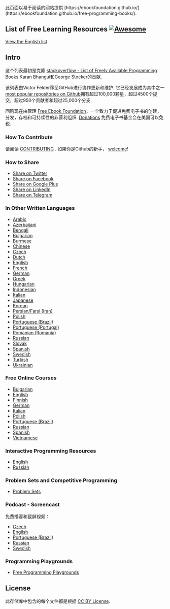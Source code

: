 <div class="github-widget" data-repo="EbookFoundation/free-programming-books"></div>
此页面以易于阅读的网站提供 [https://ebookfoundation.github.io/](https://ebookfoundation.github.io/free-programming-books/).

## List of Free Learning Resources [![Awesome](https://cdn.rawgit.com/sindresorhus/awesome/d7305f38d29fed78fa85652e3a63e154dd8e8829/media/badge.svg)](https://github.com/sindresorhus/awesome)

[View the English list](https://github.com/EbookFoundation/free-programming-books/blob/master//free-programming-books.md)

## Intro
这个列表最初是克隆 [stackoverflow - List of Freely Available Programming Books](http://web.archive.org/web/20130824154208/http://stackoverflow.com/a/392926) Karan Bhangui和George Stocker的贡献.

 该列表由Victor Felder移至GitHub进行协作更新和维护.  它已经发展成为其中之一 [most popular repositories on Github](https://octoverse.github.com/)拥有超过100,000颗星，超过4500个提交，超过950个贡献者和超过25,000个分支.

回购现在由管理 [Free Ebook Foundation](https://ebookfoundation.org)，一个致力于促进免费电子书的创建，分发，存档和可持续性的非营利组织. [Donations](https://ebookfoundation.org/contributions.html) 免费电子书基金会在美国可以免税.

### How To Contribute

请阅读 [CONTRIBUTING](https://github.com/EbookFoundation/free-programming-books/blob/master//CONTRIBUTING.md) .  如果你是Github的新手， [welcome](https://github.com/EbookFoundation/free-programming-books/blob/master//HOWTO.md)!

### How to Share
+ [Share on Twitter](http://twitter.com/home?status=https://github.com/EbookFoundation/free-programming-books%0AFree%20Programming%20Books)
+ [Share on Facebook](http://www.facebook.com/sharer/sharer.php?s=100&p[url]=https://github.com/EbookFoundation/free-programming-books&p[images][0]=&p[title]=Free%20Programming%20Books&p[summary]=)
+ [Share on Google Plus](https://plus.google.com/share?url=https://github.com/EbookFoundation/free-programming-books)
+ [Share on LinkedIn](http://www.linkedin.com/shareArticle?mini=true&url=https://github.com/EbookFoundation/free-programming-books&title=Free%20Programming%20Books&summary=&source=)
+ [Share on Telegram](https://t.me/share/url?url=https://github.com/EbookFoundation/free-programming-books)


### In Other Written Languages
+ [Arabic](https://github.com/EbookFoundation/free-programming-books/blob/master//free-programming-books-ar.md)
+ [Azerbaijani](https://github.com/EbookFoundation/free-programming-books/blob/master//free-programming-books-az.md)
+ [Bengali](https://github.com/EbookFoundation/free-programming-books/blob/master//free-programming-books-bl.md)
+ [Bulgarian](https://github.com/EbookFoundation/free-programming-books/blob/master//free-programming-books-bg.md)
+ [Burmese](https://github.com/EbookFoundation/free-programming-books/blob/master//free-programming-books-mm.md)
+ [Chinese](https://github.com/EbookFoundation/free-programming-books/blob/master//free-programming-books-zh.md)
+ [Czech](https://github.com/EbookFoundation/free-programming-books/blob/master//free-programming-books-cs.md)
+ [Dutch](https://github.com/EbookFoundation/free-programming-books/blob/master//free-programming-books-nl.md)
+ [English](https://github.com/EbookFoundation/free-programming-books/blob/master//free-programming-books.md)
+ [French](https://github.com/EbookFoundation/free-programming-books/blob/master//free-programming-books-fr.md)
+ [German](https://github.com/EbookFoundation/free-programming-books/blob/master//free-programming-books-de.md)
+ [Greek](https://github.com/EbookFoundation/free-programming-books/blob/master//free-programming-books-gr.md)
+ [Hungarian](https://github.com/EbookFoundation/free-programming-books/blob/master//free-programming-books-hu.md)
+ [Indonesian](https://github.com/EbookFoundation/free-programming-books/blob/master//free-programming-books-id.md)
+ [Italian](https://github.com/EbookFoundation/free-programming-books/blob/master//free-programming-books-it.md)
+ [Japanese](https://github.com/EbookFoundation/free-programming-books/blob/master//free-programming-books-ja.md)
+ [Korean](https://github.com/EbookFoundation/free-programming-books/blob/master//free-programming-books-ko.md)
+ [Persian/Farsi (Iran)](https://github.com/EbookFoundation/free-programming-books/blob/master//free-programming-books-fa_IR.md)
+ [Polish](https://github.com/EbookFoundation/free-programming-books/blob/master//free-programming-books-pl.md)
+ [Portuguese (Brazil)](https://github.com/EbookFoundation/free-programming-books/blob/master//free-programming-books-pt_BR.md)
+ [Portuguese (Portugal)](https://github.com/EbookFoundation/free-programming-books/blob/master//free-programming-books-pt_PT.md)
+ [Romanian (Romania)](https://github.com/EbookFoundation/free-programming-books/blob/master//free-programming-books-ro.md)
+ [Russian](https://github.com/EbookFoundation/free-programming-books/blob/master//free-programming-books-ru.md)
+ [Slovak](https://github.com/EbookFoundation/free-programming-books/blob/master//free-programming-books-sk.md)
+ [Spanish](https://github.com/EbookFoundation/free-programming-books/blob/master//free-programming-books-es.md)
+ [Swedish](https://github.com/EbookFoundation/free-programming-books/blob/master//free-programming-books-se.md)
+ [Turkish](https://github.com/EbookFoundation/free-programming-books/blob/master//free-programming-books-tr.md)
+ [Ukrainian](https://github.com/EbookFoundation/free-programming-books/blob/master//free-programming-books-ua.md)


### Free Online Courses
+ [Bulgarian](https://github.com/EbookFoundation/free-programming-books/blob/master//free-courses-bg.md)
+ [English](https://github.com/EbookFoundation/free-programming-books/blob/master//free-courses-en.md)
+ [Finnish](https://github.com/EbookFoundation/free-programming-books/blob/master//free-courses-fi.md)
+ [German](https://github.com/EbookFoundation/free-programming-books/blob/master//free-courses-de.md)
+ [Italian](https://github.com/EbookFoundation/free-programming-books/blob/master//free-courses-it.md)
+ [Polish](https://github.com/EbookFoundation/free-programming-books/blob/master//free-courses-pl.md)
+ [Portuguese (Brazil)](https://github.com/EbookFoundation/free-programming-books/blob/master//free-courses-pt_BR.md)
+ [Russian](https://github.com/EbookFoundation/free-programming-books/blob/master//free-courses-ru.md)
+ [Spanish](https://github.com/EbookFoundation/free-programming-books/blob/master//free-courses-es.md)
+ [Vietnamese](https://github.com/EbookFoundation/free-programming-books/blob/master//free-courses-vi.md)


### Interactive Programming Resources
+ [English](https://github.com/EbookFoundation/free-programming-books/blob/master//free-programming-interactive-tutorials-en.md)
+ [Russian](https://github.com/EbookFoundation/free-programming-books/blob/master//free-programming-interactive-tutorials-ru.md)


### Problem Sets and Competitive Programming
+ [Problem Sets](https://github.com/EbookFoundation/free-programming-books/blob/master//problem-sets-competitive-programming.md)


### Podcast - Screencast
免费播客和截屏视频：

+ [Czech](https://github.com/EbookFoundation/free-programming-books/blob/master//free-podcasts-screencasts-cs.md)
+ [English](https://github.com/EbookFoundation/free-programming-books/blob/master//free-podcasts-screencasts-en.md)
+ [Portuguese (Brazil)](https://github.com/EbookFoundation/free-programming-books/blob/master//free-podcasts-screencasts-pt_BR.md)
+ [Russian](https://github.com/EbookFoundation/free-programming-books/blob/master//free-podcasts-screencasts-ru.md)
+ [Swedish](https://github.com/EbookFoundation/free-programming-books/blob/master//free-podcasts-screencasts-se.md)


### Programming Playgrounds
+ [Free Programming Playgrounds](https://github.com/EbookFoundation/free-programming-books/blob/master//free-programming-playgrounds.md)

## License
此存储库中包含的每个文件都是根据 [CC BY License](https://github.com/EbookFoundation/free-programming-books/blob/master//LICENSE).
